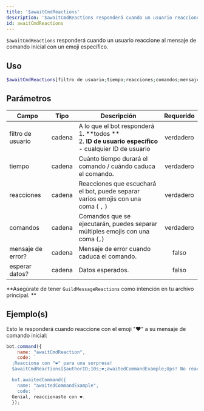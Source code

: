 ```yaml
---
title: '$awaitCmdReactions'
description: '$awaitCmdReactions responderá cuando un usuario reaccione al mensaje de comando inicial con un emoji específico.'
id: awaitCmdReactions
---
```


`$awaitCmdReactions` responderá cuando un usuario reaccione al mensaje de comando inicial con un emoji específico.

## Uso

```php
$awaitCmdReactions[filtro de usuario;tiempo;reacciones;comandos;mensaje de error?;esperar datos?]
```

## Parámetros

| Campo             | Tipo   | Descripción                                                                                                                  | Requerido |
| ----------------- | ------ | ---------------------------------------------------------------------------------------------------------------------------- |:---------:|
| filtro de usuario | cadena | A lo que el bot responderá <br /> 1. **todos ** <br /> 2. **ID de usuario específico** - cualquier ID de usuario | verdadero |
| tiempo            | cadena | Cuánto tiempo durará el comando / cuándo caduca el comando.                                                                  | verdadero |
| reacciones        | cadena | Reacciones que escuchará el bot, puede separar varios emojis con una coma ( `,` )                                            | verdadero |
| comandos          | cadena | Comandos que se ejecutarán, puedes separar múltiples emojis con una coma (`,`)                                               | verdadero |
| mensaje de error? | cadena | Mensaje de error cuando caduca el comando.                                                                                   |   falso   |
| esperar datos?    | cadena | Datos esperados.                                                                                                             |   falso   |

**Asegúrate de tener `GuildMessageReactions` como intención en tu archivo principal. **

## Ejemplo(s)

Esto le responderá cuando reaccione con el emoji "❤️" a su mensaje de comando inicial:

```js
bot.command({
    name: "awaitCmdReaction",
    code: `
  ¡Reacciona con "❤️" para una sorpresa! 
  $awaitCmdReactions[$authorID;10s;❤️;awaitedCommandExample;Ups! No reaccionaste a tiempo..]

  bot.awaitedCommand({
    name: "awaitedCommandExample",
    code: `
  Genial, reaccionaste con ❤️.
  });
```